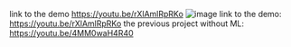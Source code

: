 link to the demo https://youtu.be/rXlAmlRpRKo
![image](https://user-images.githubusercontent.com/60657641/222741560-2ff5ae76-5a6b-4572-a120-8c90110cfeb7.png)
link to the demo: https://youtu.be/rXlAmlRpRKo
the previous project without ML: https://youtu.be/4MM0waH4R40

